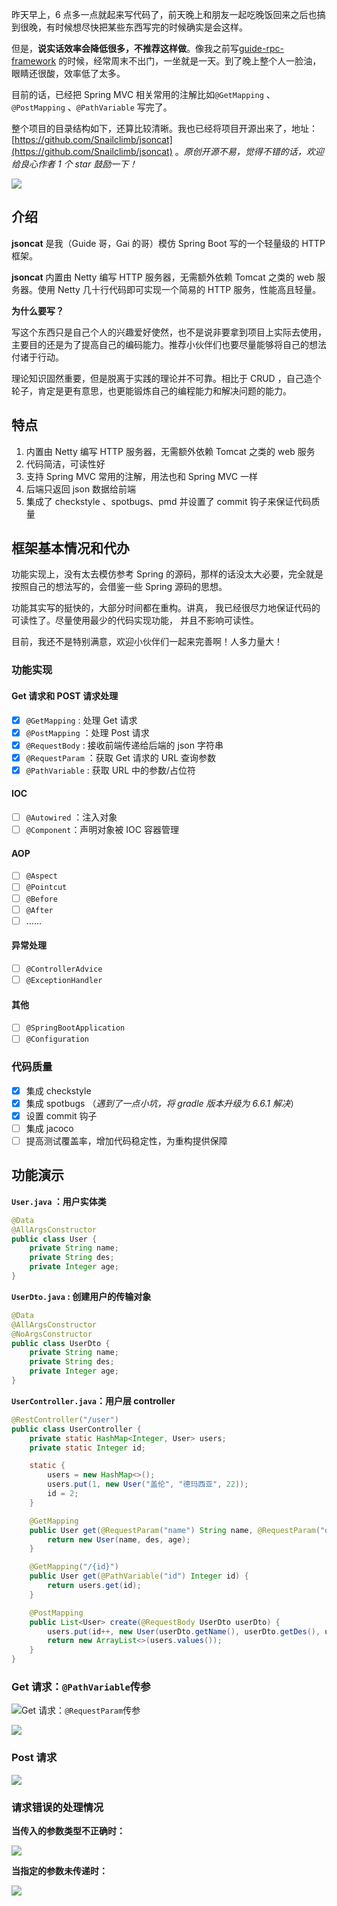 昨天早上，6 点多一点就起来写代码了，前天晚上和朋友一起吃晚饭回来之后也搞到很晚，有时候想尽快把某些东西写完的时候确实是会这样。

但是，**说实话效率会降低很多，不推荐这样做**。像我之前写[guide-rpc-framework](https://github.com/Snailclimb/guide-rpc-framework) 的时候，经常周末不出门，一坐就是一天。到了晚上整个人一脸油，眼睛还很酸，效率低了太多。

目前的话，已经把 Spring MVC 相关常用的注解比如`@GetMapping` 、`@PostMapping` 、`@PathVariable` 写完了。

整个项目的目录结构如下，还算比较清晰。我也已经将项目开源出来了，地址：[https://github.com/Snailclimb/jsoncat](https://github.com/Snailclimb/jsoncat) 。_原创开源不易，觉得不错的话，欢迎给良心作者 1 个 star 鼓励一下！_

![](https://guide-blog-images.oss-cn-shenzhen.aliyuncs.com/2020-9/image-20200929082415631.png)

## 介绍

**jsoncat** 是我（Guide 哥，Gai 的哥）模仿 Spring Boot 写的一个轻量级的 HTTP 框架。

**jsoncat** 内置由 Netty 编写 HTTP 服务器，无需额外依赖 Tomcat 之类的 web 服务器。使用 Netty 几十行代码即可实现一个简易的 HTTP 服务，性能高且轻量。

**为什么要写？**

写这个东西只是自己个人的兴趣爱好使然，也不是说非要拿到项目上实际去使用，主要目的还是为了提高自己的编码能力。推荐小伙伴们也要尽量能够将自己的想法付诸于行动。

理论知识固然重要，但是脱离于实践的理论并不可靠。相比于 CRUD ，自己造个轮子，肯定是更有意思，也更能锻炼自己的编程能力和解决问题的能力。

## 特点

1. 内置由 Netty 编写 HTTP 服务器，无需额外依赖 Tomcat 之类的 web 服务
2. 代码简洁，可读性好
3. 支持 Spring MVC 常用的注解，用法也和 Spring MVC 一样
4. 后端只返回 json 数据给前端
5. 集成了 checkstyle 、spotbugs、pmd 并设置了 commit 钩子来保证代码质量

## 框架基本情况和代办

功能实现上，没有太去模仿参考 Spring 的源码，那样的话没太大必要，完全就是按照自己的想法写的，会借鉴一些 Spring 源码的思想。

功能其实写的挺快的，大部分时间都在重构。讲真， 我已经很尽力地保证代码的可读性了。尽量使用最少的代码实现功能， 并且不影响可读性。

目前，我还不是特别满意，欢迎小伙伴们一起来完善啊！人多力量大！

### 功能实现

#### Get 请求和 POST 请求处理

- [x] `@GetMapping` : 处理 Get 请求
- [x] `@PostMapping` ：处理 Post 请求
- [x] `@RequestBody` : 接收前端传递给后端的 json 字符串
- [x] `@RequestParam` ：获取 Get 请求的 URL 查询参数
- [x] `@PathVariable` : 获取 URL 中的参数/占位符

#### IOC

- [ ] `@Autowired` ：注入对象
- [ ] `@Component`：声明对象被 IOC 容器管理

#### AOP

- [ ] `@Aspect`
- [ ] `@Pointcut`
- [ ] `@Before`
- [ ] `@After`
- [ ] ......

#### 异常处理

- [ ] `@ControllerAdvice`
- [ ] `@ExceptionHandler`

#### 其他

- [ ] `@SpringBootApplication`
- [ ] `@Configuration`

### 代码质量

- [x] 集成 checkstyle
- [x] 集成 spotbugs （_遇到了一点小坑，将 gradle 版本升级为 6.6.1 解决_）
- [x] 设置 commit 钩子
- [ ] 集成 jacoco
- [ ] 提高测试覆盖率，增加代码稳定性，为重构提供保障

## 功能演示

**`User.java` ：用户实体类**

```java
@Data
@AllArgsConstructor
public class User {
    private String name;
    private String des;
    private Integer age;
}
```

**`UserDto.java` : 创建用户的传输对象**

```java
@Data
@AllArgsConstructor
@NoArgsConstructor
public class UserDto {
    private String name;
    private String des;
    private Integer age;
}
```

**`UserController.java`：用户层 controller**

```java
@RestController("/user")
public class UserController {
    private static HashMap<Integer, User> users;
    private static Integer id;

    static {
        users = new HashMap<>();
        users.put(1, new User("盖伦", "德玛西亚", 22));
        id = 2;
    }

    @GetMapping
    public User get(@RequestParam("name") String name, @RequestParam("des") String des, @RequestParam("age") Integer age) {
        return new User(name, des, age);
    }

    @GetMapping("/{id}")
    public User get(@PathVariable("id") Integer id) {
        return users.get(id);
    }

    @PostMapping
    public List<User> create(@RequestBody UserDto userDto) {
        users.put(id++, new User(userDto.getName(), userDto.getDes(), userDto.getAge()));
        return new ArrayList<>(users.values());
    }
}
```

### Get 请求：`@PathVariable`传参

![](media/images/@PathVariable.png)Get 请求：`@RequestParam`传参

![](media/images/@RequestParam.png)

### Post 请求

![](media/images/@RequestBody.png)

### 请求错误的处理情况

**当传入的参数类型不正确时：**

![](media/images/错误处理-传参类型不正确.png)

**当指定的参数未传递时：**

![](media/images/错误处理-指定参数未传递.png)